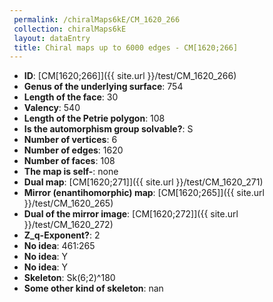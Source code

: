 ```yaml
--- 
 permalink: /chiralMaps6kE/CM_1620_266 
 collection: chiralMaps6kE
 layout: dataEntry
 title: Chiral maps up to 6000 edges - CM[1620;266]
---
```


- **ID**: [CM[1620;266]]({{ site.url }}/test/CM_1620_266)
- **Genus of the underlying surface**: 754
- **Length of the face**: 30
- **Valency**: 540
- **Length of the Petrie polygon**: 108
- **Is the automorphism group solvable?**: S
- **Number of vertices**: 6
- **Number of edges**: 1620
- **Number of faces**: 108
- **The map is self-**: none
- **Dual map**: [CM[1620;271]]({{ site.url }}/test/CM_1620_271)
- **Mirror (enantihomorphic) map**: [CM[1620;265]]({{ site.url }}/test/CM_1620_265)
- **Dual of the mirror image**: [CM[1620;272]]({{ site.url }}/test/CM_1620_272)
- **Z_q-Exponent?**: 2
- **No idea**:  461:265
- **No idea**: Y
- **No idea**: Y
- **Skeleton**: Sk(6;2)^180
- **Some other kind of skeleton**: nan
